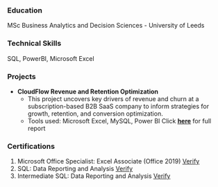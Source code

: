 ### Education
MSc Business Analytics and Decision Sciences - University of Leeds

### Technical Skills
SQL, PowerBI, Microsoft Excel

### Projects
- **CloudFlow Revenue and Retention Optimization**
  - This project uncovers key drivers of revenue and churn at a subscription-based B2B SaaS company to inform strategies for growth, retention, and conversion optimization.
  - Tools used: Microsoft Excel, MySQL, Power BI
Click [**<u>here</u>**](https://github.com/savantadarsh/SQL) for full report


### Certifications
1. Microsoft Office Specialist: Excel Associate (Office 2019) [<u>Verify</u>](https://www.credly.com/badges/14bbd20b-611c-49cd-8790-c23d01e0189f/linked_in_profile)
3. SQL: Data Reporting and Analysis [<u>Verify</u>](https://www.linkedin.com/learning/certificates/377288960a11c79cc7e3234af8529dba2c8a52334cb90df1e644831ab2275a2b)
4. Intermediate SQL: Data Reporting and Analysis [<u>Verify</u>](https://www.linkedin.com/learning/certificates/d693f593adbd006453d9eaf6d3a352a7fe5ff4068ad9c04c86370832efd7b9c2)


